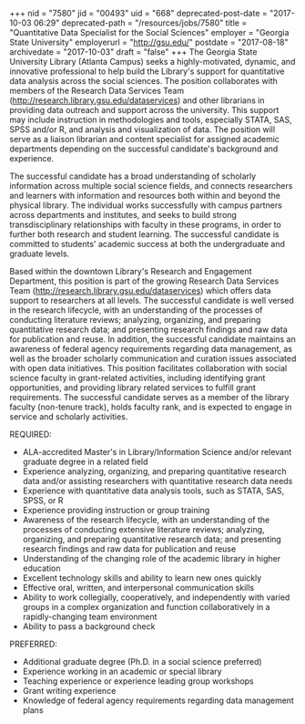 +++
nid = "7580"
jid = "00493"
uid = "668"
deprecated-post-date = "2017-10-03 06:29"
deprecated-path = "/resources/jobs/7580"
title = "Quantitative Data Specialist for the Social Sciences"
employer = "Georgia State University"
employerurl = "http://gsu.edu/"
postdate = "2017-08-18"
archivedate = "2017-10-03"
draft = "false"
+++
The Georgia State University Library (Atlanta Campus) seeks a
highly-motivated, dynamic, and innovative professional to help build the
Library's support for quantitative data analysis across the social
sciences. The position collaborates with members of the Research Data
Services Team (http://research.library.gsu.edu/dataservices) and other
librarians in providing data outreach and support across the university.
This support may include instruction in methodologies and tools,
especially STATA, SAS, SPSS and/or R, and analysis and visualization of
data. The position will serve as a liaison librarian and content
specialist for assigned academic departments depending on the successful
candidate's background and experience.


The successful candidate has a broad understanding of scholarly
information across multiple social science fields, and connects
researchers and learners with information and resources both within and
beyond the physical library. The individual works successfully with
campus partners across departments and institutes, and seeks to build
strong transdisciplinary relationships with faculty in these programs,
in order to further both research and student learning. The successful
candidate is committed to students' academic success at both the
undergraduate and graduate levels.


Based within the downtown Library's Research and Engagement Department,
this position is part of the growing Research Data Services Team
(http://research.library.gsu.edu/dataservices) which offers data support
to researchers at all levels. The successful candidate is well versed in
the research lifecycle, with an understanding of the processes of
conducting literature reviews; analyzing, organizing, and preparing
quantitative research data; and presenting research findings and raw
data for publication and reuse. In addition, the successful candidate
maintains an awareness of federal agency requirements regarding data
management, as well as the broader scholarly communication and curation
issues associated with open data initiatives. This position facilitates
collaboration with social science faculty in grant-related activities,
including identifying grant opportunities, and providing library related
services to fulfill grant requirements. The successful candidate serves
as a member of the library faculty (non-tenure track), holds faculty
rank, and is expected to engage in service and scholarly activities.
  
REQUIRED:

-   ALA-accredited Master's in Library/Information Science and/or
    relevant graduate degree in a related field
-   Experience analyzing, organizing, and preparing quantitative
    research data and/or assisting researchers with quantitative
    research data needs
-   Experience with quantitative data analysis tools, such as STATA,
    SAS, SPSS, or R
-   Experience providing instruction or group training
-   Awareness of the research lifecycle, with an understanding of the
    processes of conducting extensive literature reviews; analyzing,
    organizing, and preparing quantitative research data; and presenting
    research findings and raw data for publication and reuse
-   Understanding of the changing role of the academic library in higher
    education
-   Excellent technology skills and ability to learn new ones quickly
-   Effective oral, written, and interpersonal communication skills
-   Ability to work collegially, cooperatively, and independently with
    varied groups in a complex organization and function collaboratively
    in a rapidly-changing team environment
-   Ability to pass a background check

PREFERRED:

-   Additional graduate degree (Ph.D. in a social science preferred)
-   Experience working in an academic or special library
-   Teaching experience or experience leading group workshops
-   Grant writing experience
-   Knowledge of federal agency requirements regarding data management
    plans
